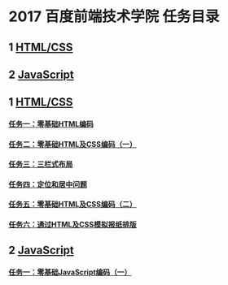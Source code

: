 # 2017 百度前端技术学院 任务目录
## 1 [HTML/CSS]()
## 2 [JavaScript]()


## 1 [HTML/CSS]()
#### [任务一：零基础HTML编码](https://github.com/UAustin/Baidu-2017IFE/tree/gh-pages/HTML&CSS/task111)
#### [任务二：零基础HTML及CSS编码（一）](https://github.com/UAustin/Baidu-2017IFE/tree/gh-pages/HTML&CSS/task121)
#### [任务三：三栏式布局](https://github.com/UAustin/Baidu-2017IFE/tree/gh-pages/HTML&CSS/task131)
#### [任务四：定位和居中问题](https://github.com/UAustin/Baidu-2017IFE/tree/gh-pages/HTML&CSS/task141)
#### [任务五：零基础HTML及CSS编码（二）](https://github.com/UAustin/Baidu-2017IFE/tree/gh-pages/HTML&CSS/task151)
#### [任务六：通过HTML及CSS模拟报纸排版](https://github.com/UAustin/Baidu-2017IFE/tree/gh-pages/HTML&CSS/task161)

## 2 [JavaScript]()
#### [任务一：零基础JavaScript编码（一）]()
